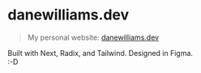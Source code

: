 # danewilliams.dev

> My personal website: [danewilliams.dev](https://danewilliams.dev)

Built with Next, Radix, and Tailwind. Designed in Figma.  
:-D
